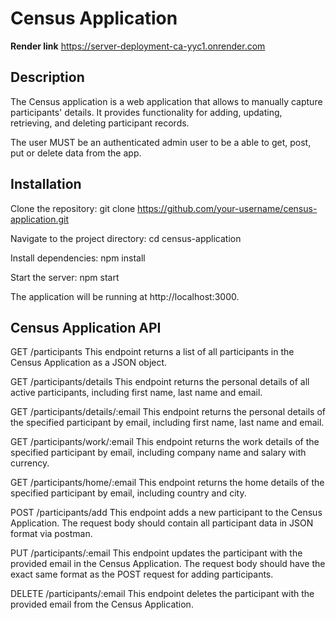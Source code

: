 # Census Application

**Render link** https://server-deployment-ca-yyc1.onrender.com

## Description

The Census application is a web application that allows to manually capture participants' details. It provides functionality for adding, updating, retrieving, and deleting participant records.

The user MUST be an authenticated admin user to be a able to get, post, put or delete data from the app.

## Installation

Clone the repository:
git clone https://github.com/your-username/census-application.git

Navigate to the project directory:
cd census-application

Install dependencies:
npm install

Start the server: npm start

The application will be running at http://localhost:3000.

## Census Application API

GET /participants
This endpoint returns a list of all participants in the Census Application as a JSON object.

GET /participants/details
This endpoint returns the personal details of all active participants, including first name, last name and email.

GET /participants/details/:email
This endpoint returns the personal details of the specified participant by email, including first name, last name and email.

GET /participants/work/:email
This endpoint returns the work details of the specified participant by email, including company name and salary with currency.

GET /participants/home/:email
This endpoint returns the home details of the specified participant by email, including country and city.

POST /participants/add
This endpoint adds a new participant to the Census Application. The request body should contain all participant data in JSON format via postman.

PUT /participants/:email
This endpoint updates the participant with the provided email in the Census Application. The request body should have the exact same format as the POST request for adding participants.

DELETE /participants/:email
This endpoint deletes the participant with the provided email from the Census Application.